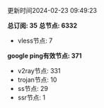 更新时间2024-02-23 09:49:23

**总订阅: 35**
**总节点: 6332**
- vless节点: 7

**google ping有效节点: 371**
- v2ray节点: 331
- trojan节点: 10
- ss节点: 29
- ssr节点: 1
